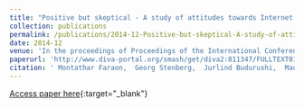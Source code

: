 ```yaml
---
title: "Positive but skeptical - A study of attitudes towards Internet voting in Sweden"
collection: publications
permalink: /publications/2014-12-Positive-but-skeptical-A-study-of-attitudes-towards-Internet-voting-in-Sweden
date: 2014-12
venue: 'In the proceedings of Proceedings of the International Conference for E-Democracy and Open Government (CeDEM Asia 2014)'
paperurl: 'http://www.diva-portal.org/smash/get/diva2:811347/FULLTEXT01.pdf'
citation: ' Montathar Faraon,  Georg Stenberg,  Jurlind Budurushi,  Mauri Kaipainen, &quot;Positive but skeptical - A study of attitudes towards Internet voting in Sweden.&quot; In the proceedings of Proceedings of the International Conference for E-Democracy and Open Government (CeDEM Asia 2014), 2014.'
---
```

[Access paper here](http://www.diva-portal.org/smash/get/diva2:811347/FULLTEXT01.pdf){:target="_blank"}
